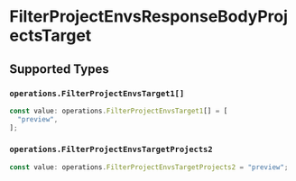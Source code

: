 # FilterProjectEnvsResponseBodyProjectsTarget


## Supported Types

### `operations.FilterProjectEnvsTarget1[]`

```typescript
const value: operations.FilterProjectEnvsTarget1[] = [
  "preview",
];
```

### `operations.FilterProjectEnvsTargetProjects2`

```typescript
const value: operations.FilterProjectEnvsTargetProjects2 = "preview";
```

